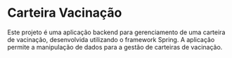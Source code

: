 # Carteira Vacinação

Este projeto é uma aplicação backend para gerenciamento de uma carteira de vacinação, desenvolvida utilizando o framework Spring. A aplicação permite a manipulação de dados para a gestão de carteiras de vacinação.

